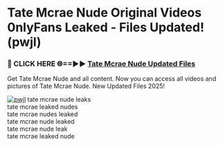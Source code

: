 # Tate Mcrae Nude Original Videos 0nlyFans Leaked - Files Updated! (pwjl)

<h3>🔴 CLICK HERE 🌐==►► <a href="https://tinyurl.com/yrmya6cz" rel="nofollow">Tate Mcrae Nude Updated Files</a></h3>

Get Tate Mcrae Nude and all content. Now you can access all videos and pictures of Tate Mcrae Nude. New Updated Files 2025!

[![pwjl](https://i.imgur.com/FMdXYCs.gif)](https://tinyurl.com/yrmya6cz)
tate mcrae nude leaks<br>
tate mcrae leaked nudes<br>
tate mcrae nudes leaked<br>
tate mcrae nude leaked<br>
tate mcrae nude leak<br>
tate mcrae leaked nude